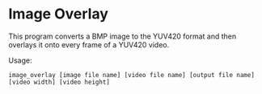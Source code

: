# Image Overlay

This program converts a BMP image to the YUV420 format and then overlays it onto every frame of a YUV420 video.

Usage:

    image_overlay [image file name] [video file name] [output file name] [video width] [video height]
